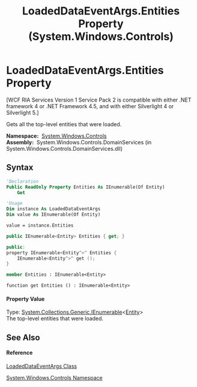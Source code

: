 ﻿---
title: LoadedDataEventArgs.Entities Property  (System.Windows.Controls)
TOCTitle: Entities Property
ms:assetid: P:System.Windows.Controls.LoadedDataEventArgs.Entities
ms:mtpsurl: https://msdn.microsoft.com/en-us/library/system.windows.controls.loadeddataeventargs.entities(v=VS.91)
ms:contentKeyID: 27195934
ms.date: 01/27/2012
mtps_version: v=VS.91
f1_keywords:
- System.Windows.Controls.LoadedDataEventArgs.Entities
- System.Windows.Controls.LoadedDataEventArgs.get_Entities
dev_langs:
- CSharp
- JScript
- VB
- FSharp
- c++
api_location:
- System.Windows.Controls.DomainServices.dll
api_name:
- System.Windows.Controls.LoadedDataEventArgs.Entities
- System.Windows.Controls.LoadedDataEventArgs.get_Entities
api_type:
- Managed
topic_type:
- apiref
- kbSyntax
product_family_name: VS
ROBOTS: INDEX,FOLLOW
---

# LoadedDataEventArgs.Entities Property

\[WCF RIA Services Version 1 Service Pack 2 is compatible with either .NET framework 4 or .NET Framework 4.5, and with either Silverlight 4 or Silverlight 5.\]

Gets all the top-level entities that were loaded.

**Namespace:**  [System.Windows.Controls](ms590941\(v=vs.91\).md)  
**Assembly:**  System.Windows.Controls.DomainServices (in System.Windows.Controls.DomainServices.dll)

## Syntax

``` vb
'Declaration
Public ReadOnly Property Entities As IEnumerable(Of Entity)
    Get
```

``` vb
'Usage
Dim instance As LoadedDataEventArgs
Dim value As IEnumerable(Of Entity)

value = instance.Entities
```

``` csharp
public IEnumerable<Entity> Entities { get; }
```

``` c++
public:
property IEnumerable<Entity^>^ Entities {
    IEnumerable<Entity^>^ get ();
}
```

``` fsharp
member Entities : IEnumerable<Entity>
```

``` jscript
function get Entities () : IEnumerable<Entity>
```

#### Property Value

Type: [System.Collections.Generic.IEnumerable](https://msdn.microsoft.com/en-us/library/9eekhta0)\<[Entity](ff422907\(v=vs.91\).md)\>  
The top-level entities that were loaded.  

## See Also

#### Reference

[LoadedDataEventArgs Class](ee732792\(v=vs.91\).md)

[System.Windows.Controls Namespace](ms590941\(v=vs.91\).md)

